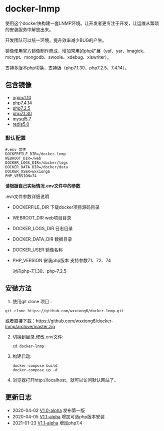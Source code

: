 # docker-lnmp

使用这个docker快构建一套LNMP环境。让开发者更专注于开发，让运维从繁琐的安装服务中解放出来。

开发团队可以统一环境，提升效率减少BUG的产生。

镜像使用官方镜像制作而成，增加常用的php扩展（yaf、yar、imagick、mcrypt、mongodb、swoole、xdebug、xlswriter）。

支持多版本php切换，支持版（php7.1.30、php7.2.5、7.4.14）。

##  包含镜像

- [nginx1.10](https://github.com/wxxiong6/docker-lnmp/blob/master/nginx/README.md)
- [php7.4.14](https://github.com/wxxiong6/docker-lnmp/blob/master/php74/README.md) 
- [php7.2.5](https://github.com/wxxiong6/docker-lnmp/blob/master/php72/README.md) 
- [php7.1.30](https://github.com/wxxiong6/docker-lnmp/blob/master/php71/README.md) 
- [mysql5.7](https://github.com/wxxiong6/docker-lnmp/blob/master/mysql57/README.md) 
- [redis5.0](https://github.com/wxxiong6/docker-lnmp/blob/master/redis50/README.md) 



### 默认配置

```shell
#.env 文件
DOCKERFILE_DIR=/docker-lnmp
WEBROOT_DIR=/web
DOCKER_LOGS_DIR=/docker/logs
DOCKER_DATA_DIR=/docker/data
DOCKER_USER=wxxiong6
PHP_VERSION=74
```

**请根据自己实际情况.env文件中的参数**

.evn文件参数详细说明

- DOCKERFILE_DIR       下载docker项目源码目录

- WEBROOT_DIR            web项目目录

- DOCKER_LOGS_DIR   日志目录

- DOCKER_DATA_DIR   数据目录

- DOCKER_USER         镜像名称

- PHP_VERSION           安装php版本 支持参数71、72、74

  对应php-7.1.30、php-7.2.5

## 安装方法

1.  使用git clone 项目 :

   ```shell
   git clone https://github.com/wxxiong6/docker-lnmp.git 
   ```

   或者直接下载：https://github.com/wxxiong6/docker-lnmp/archive/master.zip

   

2. 切换到目录,修改.env文件:

   ``` shell
   cd docker-lnmp
   ```

3. 构建启动:

   ```shell
   docker-compose build
   docker-compose up -d
   ```

   

4. 浏览器打开http://localhost，就可以访问默认网站了。

   

## 更新日志

-  2020-04-02  [V1.0-alpha](https://github.com/wxxiong6/docker-lnmp/releases/tag/v1.0) 发布第一版
- 2020-04-05  [V1.1-alpha](https://github.com/wxxiong6/docker-lnmp/releases/tag/v1.1) 增加可选php版本安装
- 2021-01-23  [V1.1-alpha](https://github.com/wxxiong6/docker-lnmp/releases/tag/v1.2) 增加php7.4

